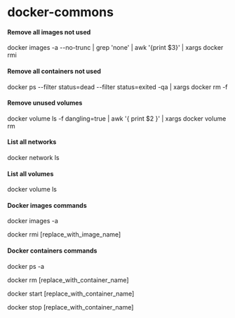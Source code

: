 # docker-commons

#### Remove all images not used
docker images -a --no-trunc | grep 'none' | awk '{print $3}' | xargs docker rmi

#### Remove all containers not used
docker ps --filter status=dead --filter status=exited -qa | xargs docker rm -f 

#### Remove unused volumes
docker volume ls -f dangling=true | awk '{ print $2 }' | xargs docker volume rm

#### List all networks
docker network ls

#### List all volumes
docker volume ls

#### Docker images commands
docker images -a

docker rmi [replace_with_image_name]


#### Docker containers commands
docker ps -a

docker rm [replace_with_container_name]

docker start [replace_with_container_name]

docker stop [replace_with_container_name]
